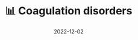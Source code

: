 ---
title: 📊 Coagulation disorders
date: '2022-12-02'
type: book
weight: 803
commentable: true

show_breadcrumb: true
---